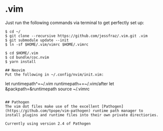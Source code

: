 .vim
====

Just run the following commands via terminal to get perfectly set up:

```console
$ cd ~/
$ git clone --recursive https://github.com/jessfraz/.vim.git .vim
$ git submodule update --init
$ ln -sf $HOME/.vim/vimrc $HOME/.vimrc

$ cd $HOME/.vim
$ cd bundle/coc.nvim
$ yarn install

## Neovim
Put the following in ~/.config/nvim/init.vim:
```
let runtimepath^=~/.vim runtimepath+=~/.vim/after
let &packpath=&runtimepath
source ~/.vimrc
```

## Pathogen
The vim dot files make use of the excellent [Pathogen](https://github.com/tpope/vim-pathogen) runtime path manager to install plugins and runtime files into their own private directiories.

Currently using version 2.4 of Pathogen
